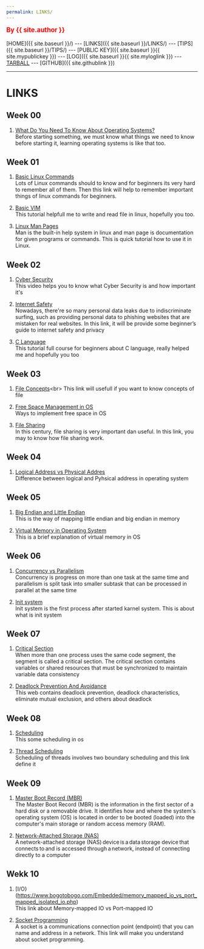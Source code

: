 ```yaml
---
permalink: LINKS/
---
```

<span style="color:red; font-weight:bold; font-size:larger;">By {{ site.author }}</span>
<br><br>
[HOME]({{ site.baseurl }}/) ---
[LINKS]({{ site.baseurl }}/LINKS/) ---
[TIPS]({{ site.baseurl }}/TIPS/) ---
[PUBLIC KEY]({{ site.baseurl }}{{ site.mypublickey }}) ---
[LOG]({{ site.baseurl }}{{ site.myloglink }}) ---
[TARBALL](https://os.vlsm.org/Log/TGevinT.tar.bz2.txt) ---
[GITHUB]({{ site.githublink }})
<br>
<hr>

# LINKS

## Week 00
1. [What Do You Need To Know About Operating Systems?](https://hailbytes.com/what-do-you-need-to-know-about-operating-systems/)<br>
Before starting something, we must know what things we need to know before starting it, learning operating systems is like that too.

## Week 01
1. [Basic Linux Commands](https://linuxopsys.com/topics/basic-linux-commands)<br>
Lots of Linux commands should to know and for beginners its very hard to remember all of them. Then this link will help to remember important things of linux commands for beginners.

2. [Basic VIM](https://www.youtube.com/watch?v=ggSyF1SVFr4)<br>
This tutorial helpfull me to write and read file in linux, hopefully you too.

3. [Linux Man Pages](https://www.youtube.com/watch?v=uJnrh9hAQR0)<br>
Man is the built-in help system in linux and man page is documentation for given programs or commands. This is quick tutorial how to use it in Linux.

## Week 02
1. [Cyber Security](https://www.youtube.com/watch?v=rcDO8km6R6c)<br>
This video helps you to know what Cyber Security is and how important it's

2. [Internet Safety](https://usa.kaspersky.com/resource-center/preemptive-safety/top-10-internet-safety-rules-and-what-not-to-do-online)<br>
Nowadays, there're so many personal data leaks due to indiscriminate surfing, such as providing personal data to phishing websites that are mistaken for real websites. In this link, it will be provide some beginner’s guide to internet safety and privacy

3. [C Language](https://www.youtube.com/watch?v=87SH2Cn0s9A)<br>
This tutorial full course for beginners about C language, really helped me and hopefully you too

## Week 03
1. [File Concepts](https://notesformsc.org/file-concepts/#:~:text=A%20file%20is%20named%20collection,by%20its%20owner%20or%20creator.)<br>
This link will usefull if you want to know concepts of file

2. [Free Space Management in OS](https://www.geeksforgeeks.org/free-space-management-in-operating-system/)<br>
Ways to implement free space in OS

3. [File Sharing](https://www.techtarget.com/searchmobilecomputing/definition/file-sharing)<br>
In this century, file sharing is very important dan useful. In this link, you may to know how file sharing work.

## Week 04
1. [Logical Address vs Physical Addres](https://techdifferences.com/difference-between-logical-and-physical-address.html)<br>
Difference between logical and Pyhsical address in operating system

## Week 05
1. [Big Endian and Little Endian](https://chortle.ccsu.edu/assemblytutorial/Chapter-15/ass15_3.html)<br>
This is the way of mapping little endian and big endian in memory

2. [Virtual Memory in Operating System](https://www.geeksforgeeks.org/virtual-memory-in-operating-system/)<br>
This is a brief explanation of virtual memory in OS

## Week 06
1. [Concurrency vs Parallelism](https://medium.com/@itIsMadhavan/concurrency-vs-parallelism-a-brief-review-b337c8dac350)<br>
Concurrency is progress on more than one task at the same time and parallelism is split task into smaller subtask that can be processed in parallel at the same time

2. [Init system](https://fedoramagazine.org/what-is-an-init-system/)<br>
Init system is the first process after started karnel system. This is about what is init system

## Week 07
1. [Critical Section](https://www.geeksforgeeks.org/g-fact-70/)<br>
When more than one process uses the same code segment, the segment is called a critical section. The critical section contains variables or shared resources that must be synchronized to maintain variable data consistency

2. [Deadlock Prevention And Avoidance](https://www.geeksforgeeks.org/deadlock-prevention/)<br>
This web contains deadlock prevention, deadlock characteristics, eliminate mutual exclusion, and others about deadlock  

## Week 08
1. [Scheduling](https://www.tutorialspoint.com/operating_system/os_process_scheduling.htm)<br>
This some scheduling in os

2. [Thread Scheduling](https://www.geeksforgeeks.org/thread-scheduling/)<br>
Scheduling of threads involves two boundary scheduling and this link define it

## Week 09
1. [Master Boot Record (MBR)](https://www.techtarget.com/whatis/definition/Master-Boot-Record-MBR)<br>
The Master Boot Record (MBR) is the information in the first sector of a hard disk or a removable drive. It identifies how and where the system's operating system (OS) is located in order to be booted (loaded) into the computer's main storage or random access memory (RAM).

2. [Network-Attached Storage (NAS)](https://iosafe.com/data-protection-topics/what-is-a-nas-device/)<br>
A network-attached storage (NAS) device is a data storage device that connects to and is accessed through a network, instead of connecting directly to a computer

## Wekk 10
1. [I/O}(https://www.bogotobogo.com/Embedded/memory_mapped_io_vs_port_mapped_isolated_io.php)<br>
This link about Memory-mapped IO vs Port-mapped IO

2. [Socket Programming](https://www.youtube.com/watch?v=u4kr7EFxAKk)<br>
A socket is a communications connection point (endpoint) that you can name and address in a network. This link will make you understand about socket programming. 
